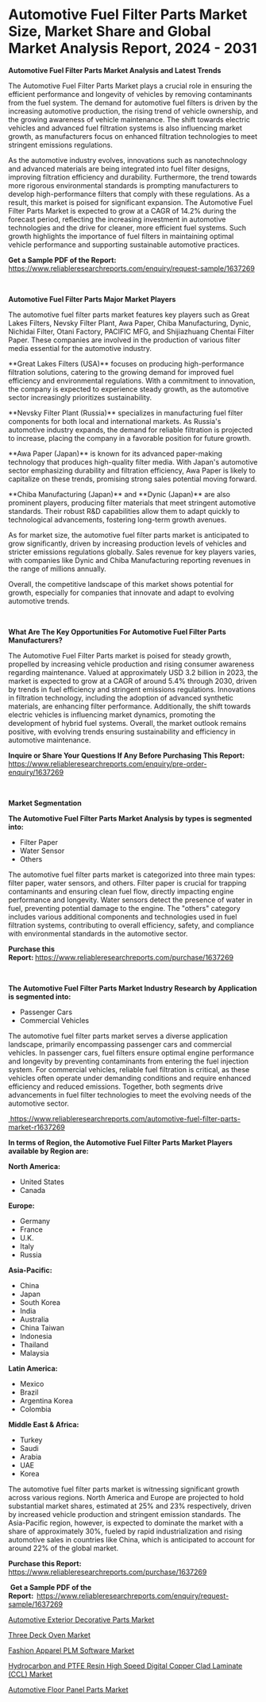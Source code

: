 <p><h1>Automotive Fuel Filter Parts Market Size, Market Share and Global Market Analysis Report, 2024 - 2031</h1></p><p><strong>Automotive Fuel Filter Parts Market Analysis and Latest Trends</strong></p>
<p><p>The Automotive Fuel Filter Parts Market plays a crucial role in ensuring the efficient performance and longevity of vehicles by removing contaminants from the fuel system. The demand for automotive fuel filters is driven by the increasing automotive production, the rising trend of vehicle ownership, and the growing awareness of vehicle maintenance. The shift towards electric vehicles and advanced fuel filtration systems is also influencing market growth, as manufacturers focus on enhanced filtration technologies to meet stringent emissions regulations.</p><p>As the automotive industry evolves, innovations such as nanotechnology and advanced materials are being integrated into fuel filter designs, improving filtration efficiency and durability. Furthermore, the trend towards more rigorous environmental standards is prompting manufacturers to develop high-performance filters that comply with these regulations. As a result, this market is poised for significant expansion. The Automotive Fuel Filter Parts Market is expected to grow at a CAGR of 14.2% during the forecast period, reflecting the increasing investment in automotive technologies and the drive for cleaner, more efficient fuel systems. Such growth highlights the importance of fuel filters in maintaining optimal vehicle performance and supporting sustainable automotive practices.</p></p>
<p><strong>Get a Sample PDF of the Report:&nbsp;</strong> <a href="https://www.reliableresearchreports.com/enquiry/request-sample/1637269?utm_campaign=32&utm_medium=2&utm_source=Github&utm_content=ia&utm_term=07122024&utm_id=automotive-fuel-filter-parts">https://www.reliableresearchreports.com/enquiry/request-sample/1637269</a></p>
<p>&nbsp;</p>
<p><strong>Automotive Fuel Filter Parts Major Market Players</strong></p>
<p><p>The automotive fuel filter parts market features key players such as Great Lakes Filters, Nevsky Filter Plant, Awa Paper, Chiba Manufacturing, Dynic, Nichidai Filter, Otani Factory, PACIFIC MFG, and Shijiazhuang Chentai Filter Paper. These companies are involved in the production of various filter media essential for the automotive industry.</p><p>**Great Lakes Filters (USA)** focuses on producing high-performance filtration solutions, catering to the growing demand for improved fuel efficiency and environmental regulations. With a commitment to innovation, the company is expected to experience steady growth, as the automotive sector increasingly prioritizes sustainability.</p><p>**Nevsky Filter Plant (Russia)** specializes in manufacturing fuel filter components for both local and international markets. As Russia's automotive industry expands, the demand for reliable filtration is projected to increase, placing the company in a favorable position for future growth.</p><p>**Awa Paper (Japan)** is known for its advanced paper-making technology that produces high-quality filter media. With Japan's automotive sector emphasizing durability and filtration efficiency, Awa Paper is likely to capitalize on these trends, promising strong sales potential moving forward.</p><p>**Chiba Manufacturing (Japan)** and **Dynic (Japan)** are also prominent players, producing filter materials that meet stringent automotive standards. Their robust R&D capabilities allow them to adapt quickly to technological advancements, fostering long-term growth avenues.</p><p>As for market size, the automotive fuel filter parts market is anticipated to grow significantly, driven by increasing production levels of vehicles and stricter emissions regulations globally. Sales revenue for key players varies, with companies like Dynic and Chiba Manufacturing reporting revenues in the range of millions annually.</p><p>Overall, the competitive landscape of this market shows potential for growth, especially for companies that innovate and adapt to evolving automotive trends.</p></p>
<p>&nbsp;</p>
<p><strong>What Are The Key Opportunities For Automotive Fuel Filter Parts Manufacturers?</strong></p>
<p><p>The Automotive Fuel Filter Parts market is poised for steady growth, propelled by increasing vehicle production and rising consumer awareness regarding maintenance. Valued at approximately USD 3.2 billion in 2023, the market is expected to grow at a CAGR of around 5.4% through 2030, driven by trends in fuel efficiency and stringent emissions regulations. Innovations in filtration technology, including the adoption of advanced synthetic materials, are enhancing filter performance. Additionally, the shift towards electric vehicles is influencing market dynamics, promoting the development of hybrid fuel systems. Overall, the market outlook remains positive, with evolving trends ensuring sustainability and efficiency in automotive maintenance.</p></p>
<p><strong>Inquire or Share Your Questions If Any Before Purchasing This Report:</strong> <a href="https://www.reliableresearchreports.com/enquiry/pre-order-enquiry/1637269?utm_campaign=32&utm_medium=2&utm_source=Github&utm_content=ia&utm_term=07122024&utm_id=automotive-fuel-filter-parts">https://www.reliableresearchreports.com/enquiry/pre-order-enquiry/1637269</a></p>
<p>&nbsp;</p>
<p><strong>Market Segmentation</strong></p>
<p><strong>The Automotive Fuel Filter Parts Market Analysis by types is segmented into:</strong></p>
<p><ul><li>Filter Paper</li><li>Water Sensor</li><li>Others</li></ul></p>
<p><p>The automotive fuel filter parts market is categorized into three main types: filter paper, water sensors, and others. Filter paper is crucial for trapping contaminants and ensuring clean fuel flow, directly impacting engine performance and longevity. Water sensors detect the presence of water in fuel, preventing potential damage to the engine. The "others" category includes various additional components and technologies used in fuel filtration systems, contributing to overall efficiency, safety, and compliance with environmental standards in the automotive sector.</p></p>
<p><strong>Purchase this Report:&nbsp;</strong><a href="https://www.reliableresearchreports.com/purchase/1637269?utm_campaign=32&utm_medium=2&utm_source=Github&utm_content=ia&utm_term=07122024&utm_id=automotive-fuel-filter-parts">https://www.reliableresearchreports.com/purchase/1637269</a></p>
<p>&nbsp;</p>
<p><strong>The Automotive Fuel Filter Parts Market Industry Research by Application is segmented into:</strong></p>
<p><ul><li>Passenger Cars</li><li>Commercial Vehicles</li></ul></p>
<p><p>The automotive fuel filter parts market serves a diverse application landscape, primarily encompassing passenger cars and commercial vehicles. In passenger cars, fuel filters ensure optimal engine performance and longevity by preventing contaminants from entering the fuel injection system. For commercial vehicles, reliable fuel filtration is critical, as these vehicles often operate under demanding conditions and require enhanced efficiency and reduced emissions. Together, both segments drive advancements in fuel filter technologies to meet the evolving needs of the automotive sector.</p></p>
<p><a href="https://www.reliableresearchreports.com/automotive-fuel-filter-parts-market-r1637269?utm_campaign=32&utm_medium=2&utm_source=Github&utm_content=ia&utm_term=07122024&utm_id=automotive-fuel-filter-parts">&nbsp;https://www.reliableresearchreports.com/automotive-fuel-filter-parts-market-r1637269</a></p>
<p><strong>In terms of Region, the Automotive Fuel Filter Parts Market Players available by Region are:</strong></p>
<p>
    <p> <strong> North America: </strong>
        <ul>
            <li>United States</li>
            <li>Canada</li>
        </ul>
        </p> 
    <p> <strong> Europe: </strong>
        <ul>
            <li>Germany</li>
            <li>France</li>
            <li>U.K.</li>
            <li>Italy</li>
            <li>Russia</li>
        </ul>
        </p> 
    <p> <strong> Asia-Pacific: </strong>
        <ul>
            <li>China</li>
            <li>Japan</li>
            <li>South Korea</li>
            <li>India</li>
            <li>Australia</li>
            <li>China Taiwan</li>
            <li>Indonesia</li>
            <li>Thailand</li>
            <li>Malaysia</li>
        </ul>
        </p> 
    <p> <strong> Latin America: </strong>
        <ul>
            <li>Mexico</li>
            <li>Brazil</li>
            <li>Argentina Korea</li>
            <li>Colombia</li>
        </ul>
        </p> 
    <p> <strong> Middle East & Africa: </strong>
        <ul>
            <li>Turkey</li>
            <li>Saudi</li>
            <li>Arabia</li>
            <li>UAE</li>
            <li>Korea</li>
        </ul>
    </p>
    </p>
<p><p>The automotive fuel filter parts market is witnessing significant growth across various regions. North America and Europe are projected to hold substantial market shares, estimated at 25% and 23% respectively, driven by increased vehicle production and stringent emission standards. The Asia-Pacific region, however, is expected to dominate the market with a share of approximately 30%, fueled by rapid industrialization and rising automotive sales in countries like China, which is anticipated to account for around 22% of the global market.</p></p>
<p><strong>Purchase this Report: </strong><a href="https://www.reliableresearchreports.com/purchase/1637269?utm_campaign=32&utm_medium=2&utm_source=Github&utm_content=ia&utm_term=07122024&utm_id=automotive-fuel-filter-parts">https://www.reliableresearchreports.com/purchase/1637269</a></p>
<p>&nbsp;<strong>Get a Sample PDF of the Report:&nbsp;&nbsp;</strong><a href="https://www.reliableresearchreports.com/enquiry/request-sample/1637269?utm_campaign=32&utm_medium=2&utm_source=Github&utm_content=ia&utm_term=07122024&utm_id=automotive-fuel-filter-parts">https://www.reliableresearchreports.com/enquiry/request-sample/1637269</a></p>
<p><strong></strong></p>
<p><p><a href="https://github.com/rahu1506/Market-Research-Report-List-6/blob/main/automotive-exterior-decorative-parts-market.md?utm_campaign=32&utm_medium=2&utm_source=Github&utm_content=ia&utm_term=07122024&utm_id=automotive-fuel-filter-parts">Automotive Exterior Decorative Parts Market</a></p><p><a href="https://issuu.com/reportprime-2/docs/three-deck-oven-market-size-2030.pptx?utm_campaign=32&utm_medium=2&utm_source=Github&utm_content=ia&utm_term=07122024&utm_id=automotive-fuel-filter-parts">Three Deck Oven Market</a></p><p><a href="https://www.linkedin.com/pulse/fashion-apparel-plm-software-market-scope-business-update-growth-xbkne?utm_campaign=32&utm_medium=2&utm_source=Github&utm_content=ia&utm_term=07122024&utm_id=automotive-fuel-filter-parts">Fashion Apparel PLM Software Market</a></p><p><a href="https://issuu.com/reportprime-2/docs/hydrocarbon-and-ptfe-resin-high-speed-digital-copp?utm_campaign=32&utm_medium=2&utm_source=Github&utm_content=ia&utm_term=07122024&utm_id=automotive-fuel-filter-parts">Hydrocarbon and PTFE Resin High Speed Digital Copper Clad Laminate (CCL) Market</a></p><p><a href="https://github.com/MonroeBullock54/Market-Research-Report-List-1/blob/main/automotive-floor-panel-parts-market.md?utm_campaign=32&utm_medium=2&utm_source=Github&utm_content=ia&utm_term=07122024&utm_id=automotive-fuel-filter-parts">Automotive Floor Panel Parts Market</a></p></p>